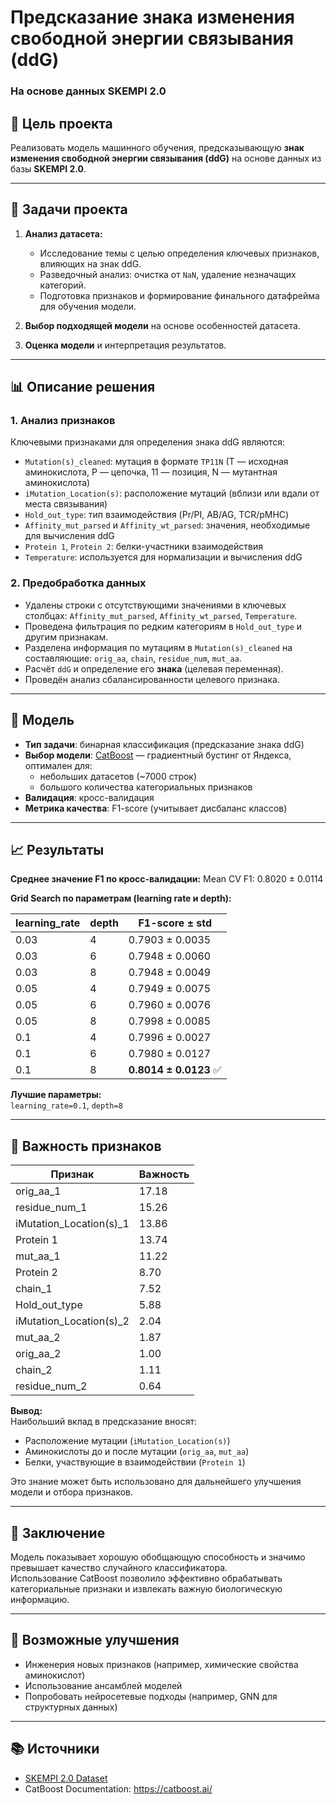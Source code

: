 # Предсказание знака изменения свободной энергии связывания (ddG)  
### На основе данных SKEMPI 2.0  

## 📌 Цель проекта  
Реализовать модель машинного обучения, предсказывающую **знак изменения свободной энергии связывания (ddG)** на основе данных из базы **SKEMPI 2.0**.

---

## 🧩 Задачи проекта  
1. **Анализ датасета:**
   - Исследование темы с целью определения ключевых признаков, влияющих на знак ddG.
   - Разведочный анализ: очистка от `NaN`, удаление незначащих категорий.
   - Подготовка признаков и формирование финального датафрейма для обучения модели.

2. **Выбор подходящей модели** на основе особенностей датасета.

3. **Оценка модели** и интерпретация результатов.

---

## 📊 Описание решения  

### 1. Анализ признаков  
Ключевыми признаками для определения знака ddG являются:

- `Mutation(s)_cleaned`: мутация в формате `TP11N` (T — исходная аминокислота, P — цепочка, 11 — позиция, N — мутантная аминокислота)
- `iMutation_Location(s)`: расположение мутаций (вблизи или вдали от места связывания)
- `Hold_out_type`: тип взаимодействия (Pr/PI, AB/AG, TCR/pMHC)
- `Affinity_mut_parsed` и `Affinity_wt_parsed`: значения, необходимые для вычисления ddG
- `Protein 1`, `Protein 2`: белки-участники взаимодействия
- `Temperature`: используется для нормализации и вычисления ddG

### 2. Предобработка данных  
- Удалены строки с отсутствующими значениями в ключевых столбцах: `Affinity_mut_parsed`, `Affinity_wt_parsed`, `Temperature`.
- Проведена фильтрация по редким категориям в `Hold_out_type` и другим признакам.
- Разделена информация по мутациям в `Mutation(s)_cleaned` на составляющие: `orig_aa`, `chain`, `residue_num`, `mut_aa`.
- Расчёт `ddG` и определение его **знака** (целевая переменная).
- Проведён анализ сбалансированности целевого признака.

---

## 🧠 Модель  

- **Тип задачи**: бинарная классификация (предсказание знака ddG)
- **Выбор модели**: [CatBoost](https://catboost.ai/) — градиентный бустинг от Яндекса, оптимален для:
  - небольших датасетов (~7000 строк)
  - большого количества категориальных признаков
- **Валидация**: кросс-валидация
- **Метрика качества**: F1-score (учитывает дисбаланс классов)

---

## 📈 Результаты  

**Среднее значение F1 по кросс-валидации:**
Mean CV F1: 0.8020 ± 0.0114

**Grid Search по параметрам (learning rate и depth):**

| learning_rate | depth | F1-score ± std |
|---------------|-------|----------------|
| 0.03          | 4     | 0.7903 ± 0.0035 |
| 0.03          | 6     | 0.7948 ± 0.0060 |
| 0.03          | 8     | 0.7948 ± 0.0049 |
| 0.05          | 4     | 0.7949 ± 0.0075 |
| 0.05          | 6     | 0.7960 ± 0.0076 |
| 0.05          | 8     | 0.7998 ± 0.0085 |
| 0.1           | 4     | 0.7996 ± 0.0027 |
| 0.1           | 6     | 0.7980 ± 0.0127 |
| 0.1           | 8     | **0.8014 ± 0.0123** ✅ |

**Лучшие параметры:**  
`learning_rate=0.1`, `depth=8`

---

## 🧬 Важность признаков  

| Признак                    | Важность |
|----------------------------|----------|
| orig_aa_1                  | 17.18    |
| residue_num_1             | 15.26    |
| iMutation_Location(s)_1   | 13.86    |
| Protein 1                 | 13.74    |
| mut_aa_1                   | 11.22    |
| Protein 2                 | 8.70     |
| chain_1                   | 7.52     |
| Hold_out_type             | 5.88     |
| iMutation_Location(s)_2   | 2.04     |
| mut_aa_2                   | 1.87     |
| orig_aa_2                  | 1.00     |
| chain_2                   | 1.11     |
| residue_num_2             | 0.64     |

**Вывод:**  
Наибольший вклад в предсказание вносят:
- Расположение мутации (`iMutation_Location(s)`)
- Аминокислоты до и после мутации (`orig_aa`, `mut_aa`)
- Белки, участвующие в взаимодействии (`Protein 1`)

Это знание может быть использовано для дальнейшего улучшения модели и отбора признаков.

---

## 🧾 Заключение  
Модель показывает хорошую обобщающую способность и значимо превышает качество случайного классификатора.  
Использование CatBoost позволило эффективно обрабатывать категориальные признаки и извлекать важную биологическую информацию.

---

## 🔧 Возможные улучшения  
- Инженерия новых признаков (например, химические свойства аминокислот)
- Использование ансамблей моделей
- Попробовать нейросетевые подходы (например, GNN для структурных данных)

---

## 📚 Источники  
- [SKEMPI 2.0 Dataset](https://life.bsc.es/pid/skempi2/)
- CatBoost Documentation: https://catboost.ai/

